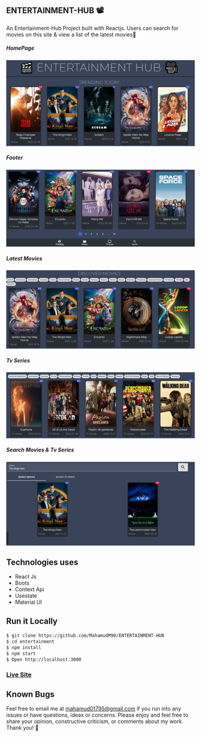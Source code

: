 
## ENTERTAINMENT-HUB 📽 

An Entertainment-Hub Project built with Reactjs. Users can search for movies on this site & view a list of the latest movies🎥





##### HomePage
![ScreenShot of Form](screenshots/a.png)






##### Footer
![ScreenShot of Form](screenshots/b.png)






##### Latest Movies
![ScreenShot of Form](screenshots/c.png)






##### Tv Series
![ScreenShot of Form](screenshots/d.png)






##### Search Movies & Tv Series
![ScreenShot of Form](screenshots/e.png)





## Technologies uses
 - React Js
 - Boots
 - Context Api
 - Usestate
 - Material UI
 



## Run it Locally
```
$ git clone https://github.com/MahamudM90/ENTERTAINMENT-HUB
$ cd entertainment
$ npm install
$ npm start
$ Open http://localhost:3000
```
   ###    [Live Site](https://entertainmenthub.netlify.app/)
   
   
   
   
   
## Known Bugs

Feel free to email me at mahamud01795@gmail.com if you run into any issues or have questions, ideas or concerns. Please enjoy
and feel free to share your opinion, constructive criticism, or comments about my work. Thank you! 🙂

